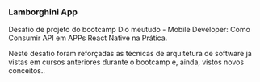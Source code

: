 ### **Lamborghini App**

Desafio de projeto do bootcamp Dio meutudo - Mobile Developer: Como Consumir API em APPs React Native na Prática.

Neste desafio foram reforçadas as técnicas de arquitetura de software já vistas em cursos anteriores durante o bootcamp e, ainda, vistos novos conceitos.. 